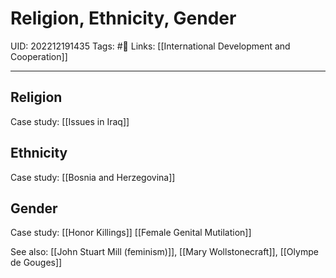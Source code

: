# Religion, Ethnicity, Gender
UID: 202212191435
Tags: #🌱 
Links: [[International Development and Cooperation]]

---
## Religion 
Case study: [[Issues in Iraq]]

## Ethnicity
Case study: [[Bosnia and Herzegovina]]

## Gender
Case study: [[Honor Killings]]
[[Female Genital Mutilation]]


See also: [[John Stuart Mill (feminism)]], [[Mary Wollstonecraft]], [[Olympe de Gouges]]